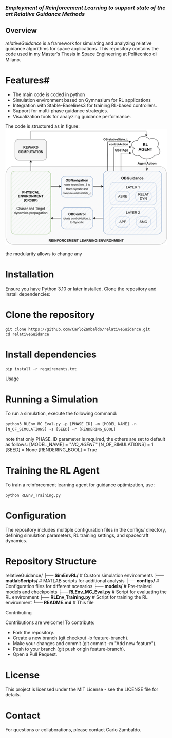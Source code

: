 ### _Employment of Reinforcement Learning to support state of the art Relative Guidance Methods_ ###

## Overview ##
_relativeGuidance_ is a framework for simulating and analyzing relative guidance algorithms for space applications. This repository contains the code used in my Master's Thesis in Space Engineering at Politecnico di Milano.

# Features#
- The main code is coded in python
- Simulation environment based on Gymnasium for RL applications
- Integration with Stable-Baselines3 for training RL-based controllers.
- Support for multi-phase guidance strategies.
- Visualization tools for analyzing guidance performance.

The code is structured as in figure:
![Code structure and modularity](images/RLFramework.png)

the modularity allows to change any 

# Installation
Ensure you have Python 3.10 or later installed. Clone the repository and install dependencies:

# Clone the repository
    git clone https://github.com/CarloZambaldo/relativeGuidance.git
    cd relativeGuidance

# Install dependencies
    pip install -r requirements.txt

Usage

# Running a Simulation 
To run a simulation, execute the following command:

```python3 RLEnv_MC_Eval.py -p [PHASE_ID] -m [MODEL_NAME] -n [N_OF_SIMULATIONS] -s [SEED] -r [RENDERING_BOOL]```

note that only PHASE_ID parameter is required, the others are set to default as follows:
 [MODEL_NAME] = "_NO_AGENT_"
 [N_OF_SIMULATIONS] = 1
 [SEED] = None
 [RENDERING_BOOL] = True

# Training the RL Agent
To train a reinforcement learning agent for guidance optimization, use:

```python RLEnv_Training.py```

# Configuration
The repository includes multiple configuration files in the configs/ directory, defining simulation parameters, RL training settings, and spacecraft dynamics.


# Repository Structure
relativeGuidance/
├── **SimEnvRL/**         # Custom simulation environments
├── **matlabScripts/**    # MATLAB scripts for additional analysis
├── **configs/**          # Configuration files for different scenarios
├── **models/**           # Pre-trained models and checkpoints
├── **RLEnv_MC_Eval.py**  # Script for evaluating the RL environment
├── **RLEnv_Training.py** # Script for training the RL environment
└── **README.md**         # This file

Contributing

Contributions are welcome! To contribute:
- Fork the repository.
- Create a new branch (git checkout -b feature-branch).
- Make your changes and commit (git commit -m "Add new feature").
- Push to your branch (git push origin feature-branch).
- Open a Pull Request.

# License
This project is licensed under the MIT License - see the LICENSE file for details.

# Contact
For questions or collaborations, please contact Carlo Zambaldo.